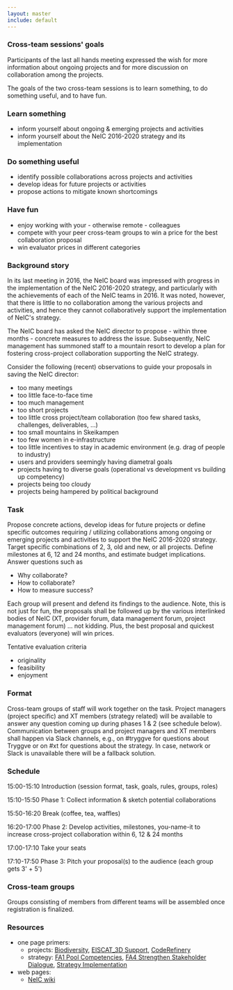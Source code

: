 ```yaml
---
layout: master
include: default
---
```


### Cross-team sessions' goals

Participants of the last all hands meeting expressed the wish for more
information about ongoing projects and for more discussion on collaboration
among the projects.

The goals of the two cross-team sessions is to learn something, to do
something useful, and to have fun.

### Learn something

- inform yourself about ongoing & emerging projects and activities
- inform yourself about the NeIC 2016-2020 strategy and its implementation

### Do something useful

- identify possible collaborations across projects and activities
- develop ideas for future projects or activities
- propose actions to mitigate known shortcomings

### Have fun

- enjoy working with your - otherwise remote - colleagues
- compete with your peer cross-team groups to win a price for the best collaboration proposal
- win evaluator prices in different categories

### Background story

In its last meeting in 2016, the NeIC board was impressed with progress in
the implementation of the NeIC 2016-2020 strategy, and particularly with the
achievements of each of the NeIC teams in 2016. It was noted, however, that
there is little to no collaboration among the various projects and
activities, and hence they cannot collaboratively support the implementation
of NeIC's strategy.

The NeIC board has asked the NeIC director to propose - within three months -
concrete measures to address the issue. Subsequently, NeIC management has
summoned staff to a mountain resort to develop a plan for fostering
cross-project collaboration supporting the NeIC strategy.

Consider the following (recent) observations to guide your proposals in saving
the NeIC director:

- too many meetings
- too little face-to-face time
- too much management
- too short projects
- too little cross project/team collaboration (too few shared tasks, challenges, deliverables, ...)
- too small mountains in Skeikampen
- too few women in e-infrastructure
- too little incentives to stay in academic environment (e.g. drag of people to industry)
- users and providers seemingly having diametral goals
- projects having to diverse goals (operational vs development vs building up competency)
- projects being too cloudy
- projects being hampered by political background

### Task

Propose concrete actions, develop ideas for future projects or define
specific outcomes requiring / utilizing collaborations among ongoing
or emerging projects and activities to support the NeIC 2016-2020
strategy. Target specific combinations of 2, 3, old and new, or all
projects. Define milestones at 6, 12 and 24 months, and estimate budget
implications. Answer questions such as

- Why collaborate?
- How to collaborate?
- How to measure success?

Each group will present and defend its findings to the
audience. Note, this is not just for fun, the proposals shall be
followed up by the various interlinked bodies of NeIC (XT, provider
forum, data management forum, project management forum) ... not
kidding. Plus, the best proposal and quickest evaluators (everyone)
will win prices.

Tentative evaluation criteria

- originality
- feasibility
- enjoyment

### Format

Cross-team groups of staff will work together on the task. Project
managers (project specific) and XT members (strategy related) will
be available to answer any question coming up during phases 1 & 2
(see schedule below). Communication between groups and project
managers and XT members shall happen via Slack channels, e.g., on
\#tryggve for questions about Tryggve or on \#xt for questions about
the strategy. In case, network or Slack is unavailable there will be a
fallback solution.

### Schedule

15:00-15:10 Introduction (session format, task, goals, rules, groups, roles)

15:10-15:50 Phase 1: Collect information & sketch potential collaborations

15:50-16:20 Break (coffee, tea, waffles)

16:20-17:00 Phase 2: Develop activities, milestones, you-name-it to
increase cross-project collaboration within 6, 12 & 24 months

17:00-17:10 Take your seats

17:10-17:50 Phase 3: Pitch your proposal(s) to the audience (each group gets 3' + 5')

### Cross-team groups

Groups consisting of members from different teams will be assembled
once registration is finalized.

### Resources

- one page primers:
  - projects: [Biodiversity](/media/one-page-primer/bdi.pdf), [EISCAT_3D Support](/media/one-page-primer/e3ds.pdf), [CodeRefinery](/media/one-page-primer/coderefinery.pdf)
  - strategy: [FA1 Pool Competencies](/media/one-page-primer/fa1.pdf), [FA4 Strengthen Stakeholder Dialogue](/media/one-page-primer/fa4.pdf), [Strategy Implementation](/media/one-page-primer/strategy.pdf)
- web pages:
  - [NeIC wiki](https://wiki.neic.no/wiki/NeIC_Community_Wiki)
